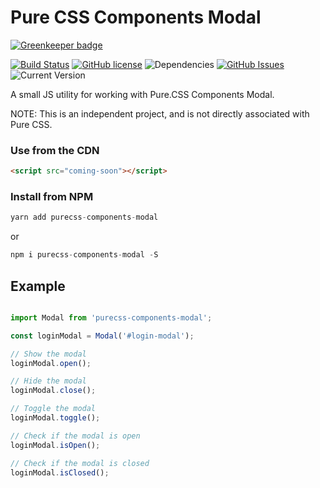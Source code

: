 Pure CSS Components Modal
==================

[![Greenkeeper badge](https://badges.greenkeeper.io/joe-crick/pure-css-components-modal.svg)](https://greenkeeper.io/)

[![Build Status](https://travis-ci.org/joe-crick/pure-css-components-modal.svg?branch=master)](https://travis-ci.org/joe-crick/pure-css-components-modal)
[![GitHub license](https://img.shields.io/github/license/Day8/re-frame.svg)](license.txt) 
![Dependencies](https://img.shields.io/badge/dependencies-up%20to%20date-brightgreen.svg)
[![GitHub Issues](https://img.shields.io/github/issues/joe-crick/responsive-css-accordion.svg)](https://github.com/joe-crick/pure-css-components-modal/issues)
![Current Version](https://img.shields.io/badge/version-0.0.1-green.svg)


A small JS utility for working with Pure.CSS Components Modal. 

NOTE: This is an independent project, and is not directly associated with Pure CSS.

### Use from the CDN

```html
<script src="coming-soon"></script>
```

### Install from NPM

```js
yarn add purecss-components-modal
```
or
```js
npm i purecss-components-modal -S
```

## Example

```js

import Modal from 'purecss-components-modal';

const loginModal = Modal('#login-modal');

// Show the modal
loginModal.open();

// Hide the modal
loginModal.close();

// Toggle the modal
loginModal.toggle();

// Check if the modal is open
loginModal.isOpen();

// Check if the modal is closed
loginModal.isClosed();

```

